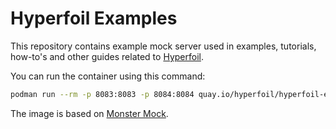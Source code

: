 # Hyperfoil Examples

This repository contains example mock server used in examples, tutorials, how-to's and other guides related to [Hyperfoil](https://hyperfoil.io).

You can run the container using this command:

```bash
podman run --rm -p 8083:8083 -p 8084:8084 quay.io/hyperfoil/hyperfoil-examples
```

The image is based on [Monster Mock](https://github.com/jmartin82/mmock).
